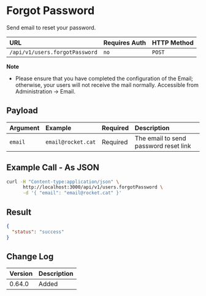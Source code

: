 # Forgot Password

Send email to reset your password.

| URL                            | Requires Auth | HTTP Method |
| :----------------------------- | :------------ | :---------- |
| `/api/v1/users.forgotPassword` | `no`          | `POST`      |

**Note**

- Please ensure that you have completed the configuration of the Email; otherwise, your users will not receive the mail normally. Accessible from Administration -> Email.

## Payload

| Argument      | Example                         | Required | Description                           |
| :---------    | :------------------------------ | :------- | :------------------------------------ |
| `email`       | `email@rocket.cat`              | Required | The email to send password reset link |

## Example Call - As JSON

```bash
curl -H "Content-type:application/json" \
      http://localhost:3000/api/v1/users.forgotPassword \
      -d '{ "email": "email@rocket.cat" }'
```

## Result

```json
{
  "status": "success"
}
```

## Change Log

| Version | Description |
| :--- | :--- |
| 0.64.0 | Added |

